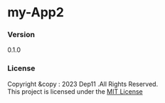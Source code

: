 # my-App2

### Version
0.1.0

### License
Copyright &copy : 2023 Dep11 .All Rights Reserved. <br>
This project is licensed under the [MIT License](LICENCE.txt)
